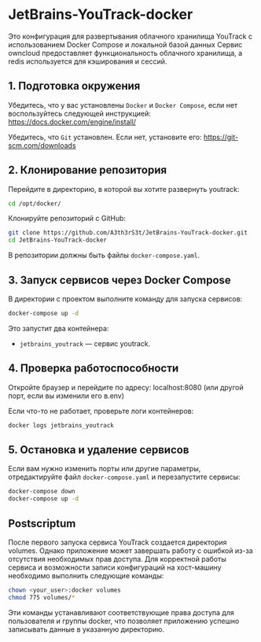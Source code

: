# JetBrains-YouTrack-docker

Это конфигурация для развертывания облачного хранилища YouTrack с использованием Docker Compose и локальной базой данных
Сервис owncloud предоставляет функциональность облачного хранилища, а redis используется для кэширования и сессий.

## 1. Подготовка окружения
Убедитесь, что у вас установлены `Docker` и `Docker Compose`, если нет воспользуйтесь следующей инструкцией: https://docs.docker.com/engine/install/

Убедитесь, что `Git` установлен. Если нет, установите его: https://git-scm.com/downloads

## 2. Клонирование репозитория
Перейдите в директорию, в которой вы хотите развернуть youtrack:
```bash
cd /opt/docker/
```

Клонируйте репозиторий с GitHub:
```bash
git clone https://github.com/A3th3rS3t/JetBrains-YouTrack-docker.git
cd JetBrains-YouTrack-docker
```
В репозитории должны быть файлы `docker-compose.yaml`.

## 3. Запуск сервисов через Docker Compose
В директории с проектом выполните команду для запуска сервисов:

```bash
docker-compose up -d
```
Это запустит два контейнера:
- `jetbrains_youtrack` — сервис youtrack.

## 4. Проверка работоспособности
Откройте браузер и перейдите по адресу:
localhost:8080  (или другой порт, если вы изменили его в.env)

Если что-то не работает, проверьте логи контейнеров:
```bash
docker logs jetbrains_youtrack
```

## 5. Остановка и удаление сервисов
Если вам нужно изменить порты или другие параметры, отредактируйте файл `docker-compose.yaml` и перезапустите сервисы:
```bash
docker-compose down
docker-compose up -d
```

## Postscriptum
После первого запуска сервиса YouTrack создается директория volumes. Однако приложение может завершать работу с ошибкой из-за отсутствия необходимых прав доступа. Для корректной работы сервиса и возможности записи конфигураций на хост-машину необходимо выполнить следующие команды:
```bash
chown <your_user>:docker volumes
chmod 775 volumes/*
```
Эти команды устанавливают соответствующие права доступа для пользователя и группы docker, что позволяет приложению успешно записывать данные в указанную директорию.